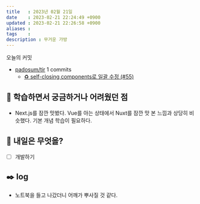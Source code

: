 ```yaml
---
title   : 2023년 02월 21일
date    : 2023-02-21 22:24:49 +0900
updated : 2023-02-21 22:26:58 +0900
aliases : 
tags    : 
description : 무거운 가방
---
```


<!-- commit -->
오늘의 커밋
- [padosum/tir](https://github.com/padosum/tir) 1 commits
  - [♻️ self-closing components로 일괄 수정 (#55)](https://github.com/padosum/tir/commit/8af50f24aeef35bca424a060f79660ea3af206b2)
<!-- commitstop -->

## 🤔 학습하면서 궁금하거나 어려웠던 점
- Next.js를 잠깐 맛봤다. Vue를 아는 상태에서 Nuxt를 잠깐 맛 본 느낌과 상당히 비슷했다. 기본 개념 학습이 필요하다.

## 🌅 내일은 무엇을?
- [ ] 개발하기

## ✒️ log
- 노트북을 들고 나갔더니 어깨가 뿌사질 것 같다.
